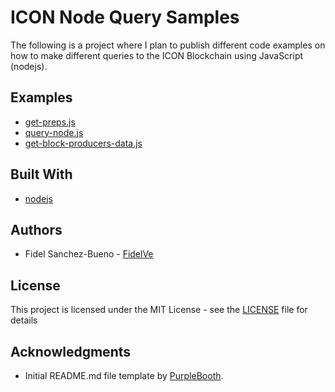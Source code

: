 # ICON Node Query Samples

The following is a project where I plan to publish different code examples on how to make different queries to the ICON Blockchain using JavaScript (nodejs).


## Examples

* [get-preps.js](get-preps.js)
* [query-node.js](query-node.js)
* [get-block-producers-data.js](get-block-producers-data.js)

## Built With

* [nodejs](https://nodejs.org/en/)

## Authors

* Fidel Sanchez-Bueno - [FidelVe](https://github.com/FidelVe)

## License

This project is licensed under the MIT License - see the [LICENSE](LICENSE) file for details

## Acknowledgments

* Initial README.md file template by [PurpleBooth](https://gist.github.com/PurpleBooth/109311bb0361f32d87a2).
